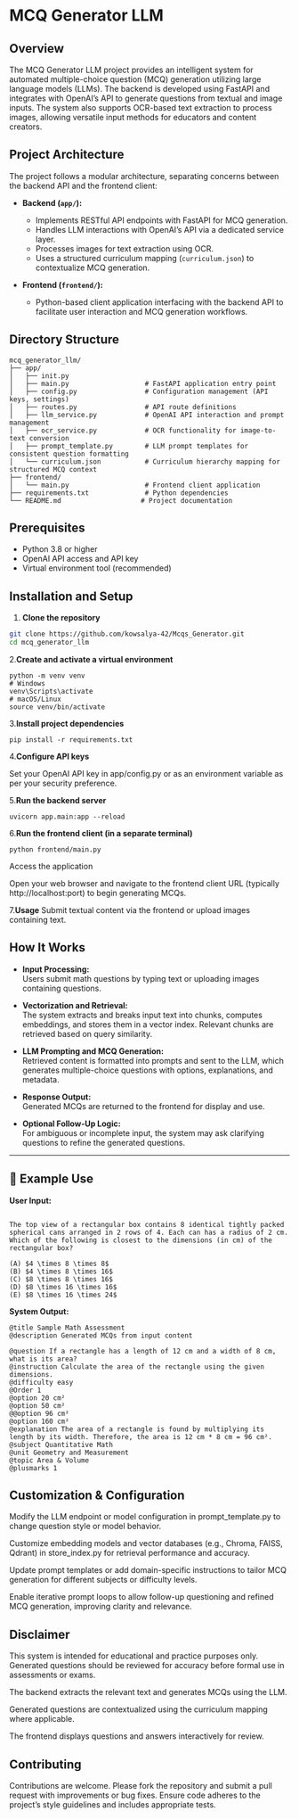 # MCQ Generator LLM

## Overview

The MCQ Generator LLM project provides an intelligent system for automated multiple-choice question (MCQ) generation utilizing large language models (LLMs). The backend is developed using FastAPI and integrates with OpenAI’s API to generate questions from textual and image inputs. The system also supports OCR-based text extraction to process images, allowing versatile input methods for educators and content creators.

## Project Architecture

The project follows a modular architecture, separating concerns between the backend API and the frontend client:

- **Backend (`app/`):**  
  - Implements RESTful API endpoints with FastAPI for MCQ generation.  
  - Handles LLM interactions with OpenAI’s API via a dedicated service layer.  
  - Processes images for text extraction using OCR.  
  - Uses a structured curriculum mapping (`curriculum.json`) to contextualize MCQ generation.  

- **Frontend (`frontend/`):**  
  - Python-based client application interfacing with the backend API to facilitate user interaction and MCQ generation workflows.

## Directory Structure

```
mcq_generator_llm/
├── app/
│   ├── init.py
│   ├── main.py                   # FastAPI application entry point
│   ├── config.py                 # Configuration management (API keys, settings)
│   ├── routes.py                 # API route definitions
│   ├── llm_service.py            # OpenAI API interaction and prompt management
│   ├── ocr_service.py            # OCR functionality for image-to-text conversion
│   ├── prompt_template.py        # LLM prompt templates for consistent question formatting
│   └── curriculum.json           # Curriculum hierarchy mapping for structured MCQ context
├── frontend/
│   └── main.py                   # Frontend client application
├── requirements.txt              # Python dependencies
└── README.md                    # Project documentation 
```


## Prerequisites

- Python 3.8 or higher  
- OpenAI API access and API key  
- Virtual environment tool (recommended)  

## Installation and Setup

1. **Clone the repository**

```bash
git clone https://github.com/kowsalya-42/Mcqs_Generator.git
cd mcq_generator_llm
```


2.**Create and activate a virtual environment**

```
python -m venv venv
# Windows
venv\Scripts\activate
# macOS/Linux
source venv/bin/activate
```

3.**Install project dependencies**

```
pip install -r requirements.txt
```

4.**Configure API keys**

Set your OpenAI API key in app/config.py or as an environment variable as per your security preference.

5.**Run the backend server**

```uvicorn app.main:app --reload```


6.**Run the frontend client (in a separate terminal)**
```
python frontend/main.py
```
Access the application

Open your web browser and navigate to the frontend client URL (typically http://localhost:port) to begin generating MCQs.

7.**Usage**
Submit textual content via the frontend or upload images containing text.


## How It Works

- **Input Processing:**  
  Users submit math questions by typing text or uploading images containing questions.

- **Vectorization and Retrieval:**  
  The system extracts and breaks input text into chunks, computes embeddings, and stores them in a vector index. Relevant chunks are retrieved based on query similarity.

- **LLM Prompting and MCQ Generation:**  
  Retrieved content is formatted into prompts and sent to the LLM, which generates multiple-choice questions with options, explanations, and metadata.

- **Response Output:**  
  Generated MCQs are returned to the frontend for display and use.

- **Optional Follow-Up Logic:**  
  For ambiguous or incomplete input, the system may ask clarifying questions to refine the generated questions.

---

## 🧪 Example Use

**User Input:**  
```

The top view of a rectangular box contains 8 identical tightly packed spherical cans arranged in 2 rows of 4. Each can has a radius of 2 cm. Which of the following is closest to the dimensions (in cm) of the rectangular box?

(A) $4 \times 8 \times 8$  
(B) $4 \times 8 \times 16$  
(C) $8 \times 8 \times 16$  
(D) $8 \times 16 \times 16$  
(E) $8 \times 16 \times 24$
```

**System Output:**  

```
@title Sample Math Assessment  
@description Generated MCQs from input content  

@question If a rectangle has a length of 12 cm and a width of 8 cm, what is its area?  
@instruction Calculate the area of the rectangle using the given dimensions.  
@difficulty easy  
@Order 1  
@option 20 cm²  
@option 50 cm²  
@@option 96 cm²  
@option 160 cm²  
@explanation The area of a rectangle is found by multiplying its length by its width. Therefore, the area is 12 cm * 8 cm = 96 cm².  
@subject Quantitative Math  
@unit Geometry and Measurement  
@topic Area & Volume  
@plusmarks 1  
```

## Customization & Configuration
Modify the LLM endpoint or model configuration in prompt_template.py to change question style or model behavior.

Customize embedding models and vector databases (e.g., Chroma, FAISS, Qdrant) in store_index.py for retrieval performance and accuracy.

Update prompt templates or add domain-specific instructions to tailor MCQ generation for different subjects or difficulty levels.

Enable iterative prompt loops to allow follow-up questioning and refined MCQ generation, improving clarity and relevance.

## Disclaimer
This system is intended for educational and practice purposes only. Generated questions should be reviewed for accuracy before formal use in assessments or exams.

The backend extracts the relevant text and generates MCQs using the LLM.

Generated questions are contextualized using the curriculum mapping where applicable.

The frontend displays questions and answers interactively for review.


## Contributing
Contributions are welcome. Please fork the repository and submit a pull request with improvements or bug fixes. Ensure code adheres to the project’s style guidelines and includes appropriate tests.
